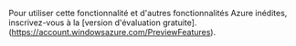 ﻿Pour utiliser cette fonctionnalité et d'autres fonctionnalités Azure inédites, inscrivez-vous à la [version d'évaluation gratuite].(https://account.windowsazure.com/PreviewFeatures).


<!--HONumber=42-->
